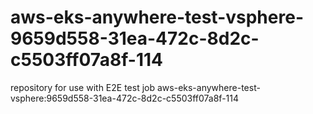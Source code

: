 # aws-eks-anywhere-test-vsphere-9659d558-31ea-472c-8d2c-c5503ff07a8f-114
repository for use with E2E test job aws-eks-anywhere-test-vsphere:9659d558-31ea-472c-8d2c-c5503ff07a8f-114
